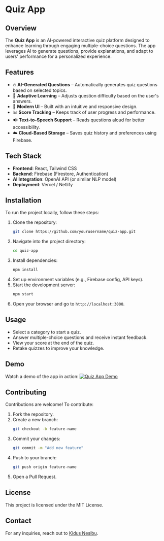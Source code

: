 # Quiz App

## Overview
The **Quiz App** is an AI-powered interactive quiz platform designed to enhance learning through engaging multiple-choice questions. The app leverages AI to generate questions, provide explanations, and adapt to users' performance for a personalized experience.

## Features
- 🔥 **AI-Generated Questions** – Automatically generates quiz questions based on selected topics.
- 🎯 **Adaptive Learning** – Adjusts question difficulty based on the user's answers.
- 🎨 **Modern UI** – Built with an intuitive and responsive design.
- 📊 **Score Tracking** – Keeps track of user progress and performance.
- 🔊 **Text-to-Speech Support** – Reads questions aloud for better accessibility.
- ☁️ **Cloud-Based Storage** – Saves quiz history and preferences using Firebase.

## Tech Stack
- **Frontend**: React, Tailwind CSS
- **Backend**: Firebase (Firestore, Authentication)
- **AI Integration**: OpenAI API (or similar NLP model)
- **Deployment**: Vercel / Netlify

## Installation
To run the project locally, follow these steps:

1. Clone the repository:
   ```sh
   git clone https://github.com/yourusername/quiz-app.git
   ```
2. Navigate into the project directory:
   ```sh
   cd quiz-app
   ```
3. Install dependencies:
   ```sh
   npm install
   ```
4. Set up environment variables (e.g., Firebase config, API keys).
5. Start the development server:
   ```sh
   npm start
   ```
6. Open your browser and go to `http://localhost:3000`.

## Usage
- Select a category to start a quiz.
- Answer multiple-choice questions and receive instant feedback.
- View your score at the end of the quiz.
- Retake quizzes to improve your knowledge.

## Demo
Watch a demo of the app in action:
[![Quiz App Demo](https://img.youtube.com/vi/Vg8q3Ypap1Y/0.jpg)](https://youtu.be/Vg8q3Ypap1Y)

## Contributing
Contributions are welcome! To contribute:
1. Fork the repository.
2. Create a new branch:
   ```sh
   git checkout -b feature-name
   ```
3. Commit your changes:
   ```sh
   git commit -m "Add new feature"
   ```
4. Push to your branch:
   ```sh
   git push origin feature-name
   ```
5. Open a Pull Request.

## License
This project is licensed under the MIT License.

## Contact
For any inquiries, reach out to [Kidus Nesibu](mailto:knesibu3@gmail.com).


